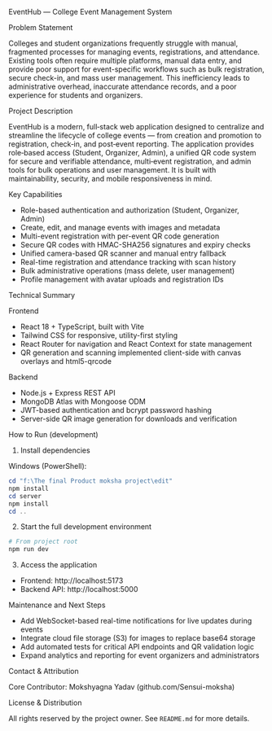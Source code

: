 EventHub — College Event Management System

Problem Statement

Colleges and student organizations frequently struggle with manual, fragmented processes for managing events, registrations, and attendance. Existing tools often require multiple platforms, manual data entry, and provide poor support for event-specific workflows such as bulk registration, secure check-in, and mass user management. This inefficiency leads to administrative overhead, inaccurate attendance records, and a poor experience for students and organizers.

Project Description

EventHub is a modern, full‑stack web application designed to centralize and streamline the lifecycle of college events — from creation and promotion to registration, check‑in, and post‑event reporting. The application provides role‑based access (Student, Organizer, Admin), a unified QR code system for secure and verifiable attendance, multi‑event registration, and admin tools for bulk operations and user management. It is built with maintainability, security, and mobile responsiveness in mind.

Key Capabilities

- Role-based authentication and authorization (Student, Organizer, Admin)
- Create, edit, and manage events with images and metadata
- Multi-event registration with per-event QR code generation
- Secure QR codes with HMAC-SHA256 signatures and expiry checks
- Unified camera-based QR scanner and manual entry fallback
- Real-time registration and attendance tracking with scan history
- Bulk administrative operations (mass delete, user management)
- Profile management with avatar uploads and registration IDs

Technical Summary

Frontend
- React 18 + TypeScript, built with Vite
- Tailwind CSS for responsive, utility-first styling
- React Router for navigation and React Context for state management
- QR generation and scanning implemented client-side with canvas overlays and html5-qrcode

Backend
- Node.js + Express REST API
- MongoDB Atlas with Mongoose ODM
- JWT-based authentication and bcrypt password hashing
- Server-side QR image generation for downloads and verification

How to Run (development)

1. Install dependencies

Windows (PowerShell):

```powershell
cd "f:\The final Product moksha project\edit"
npm install
cd server
npm install
cd ..
```

2. Start the full development environment

```powershell
# From project root
npm run dev
```

3. Access the application
- Frontend: http://localhost:5173
- Backend API: http://localhost:5000

Maintenance and Next Steps

- Add WebSocket-based real-time notifications for live updates during events
- Integrate cloud file storage (S3) for images to replace base64 storage
- Add automated tests for critical API endpoints and QR validation logic
- Expand analytics and reporting for event organizers and administrators

Contact & Attribution

Core Contributor: Mokshyagna Yadav (github.com/Sensui-moksha)

License & Distribution

All rights reserved by the project owner. See `README.md` for more details.